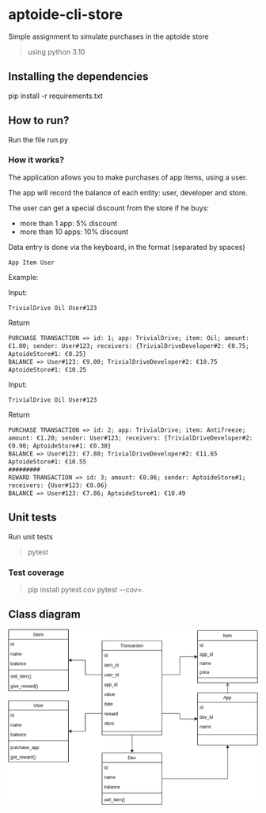 # aptoide-cli-store
Simple assignment to simulate purchases in the aptoide store

> using python 3.10

## Installing the dependencies
pip install -r requirements.txt

## How to run?
Run the file run.py

### How it works?
The application allows you to make purchases of app items, using a user.

The app will record the balance of each entity: user, developer and store.

The user can get a special discount from the store if he buys:
- more than 1 app: 5% discount
- more than 10 apps: 10% discount

Data entry is done via the keyboard, in the format (separated by spaces)

```console
App Item User
```
Example:

Input:
```console
TrivialDrive Oil User#123
```

Return
```console
PURCHASE TRANSACTION => id: 1; app: TrivialDrive; item: Oil; amount: €1.00; sender: User#123; receivers: {TrivialDriveDeveloper#2: €0.75; AptoideStore#1: €0.25}  
BALANCE => User#123: €9.00; TrivialDriveDeveloper#2: €10.75 AptoideStore#1: €10.25
```

Input:
```console
TrivialDrive Oil User#123
```

Return
```console
PURCHASE TRANSACTION => id: 2; app: TrivialDrive; item: Antifreeze; amount: €1.20; sender: User#123; receivers: {TrivialDriveDeveloper#2: €0.90; AptoideStore#1: €0.30}
BALANCE => User#123: €7.80; TrivialDriveDeveloper#2: €11.65 AptoideStore#1: €10.55
#########
REWARD TRANSACTION => id: 3; amount: €0.06; sender: AptoideStore#1; receivers: {User#123: €0.06}
BALANCE => User#123: €7.86; AptoideStore#1: €10.49
```

## Unit tests
Run unit tests

> pytest

### Test coverage
 
> pip install pytest.cov 
> pytest --cov=.


## Class diagram
![alt text](https://github.com/devtiagomantay/aptoide-cli-store/blob/main/docs/uml%20diagram.png?raw=true)
